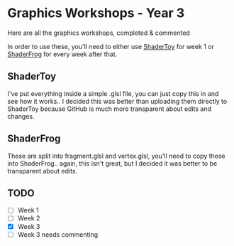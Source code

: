 # Graphics Workshops - Year 3
Here are all the graphics workshops, completed & commented

In order to use these, you'll need to either use [ShaderToy]() for week 1 or [ShaderFrog]() for every week after that.

## ShaderToy
I've put everything inside a simple .glsl file, you can just copy this in and see how it works.. I decided this was better than uploading them directly to ShaderToy because GitHub is much more transparent about edits and changes.

## ShaderFrog
These are split into fragment.glsl and vertex.glsl, you'll need to copy these into ShaderFrog.. again, this isn't great, but I decided it was better to be transparent about edits.

## TODO

- [ ] Week 1
- [ ] Week 2
- [x] Week 3
- [ ] Week 3 needs commenting